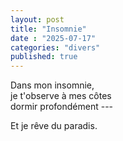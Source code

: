```yaml
---
layout: post
title: "Insomnie"
date : "2025-07-17"
categories: "divers"
published: true
---
```


Dans mon insomnie,  
je t'observe à mes côtes  
dormir profondément ---  

Et je rêve du paradis.  
